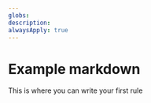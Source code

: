 ```yaml
---
globs:
description:
alwaysApply: true
---
```


# Example markdown

This is where you can write your first rule